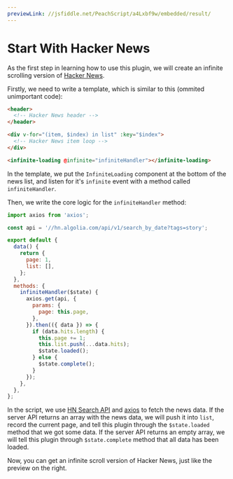 ```yaml
---
previewLink: //jsfiddle.net/PeachScript/a4Lxbf9w/embedded/result/
---
```


# Start With Hacker News

As the first step in learning how to use this plugin, we will create an infinite scrolling version of [Hacker News](https://news.ycombinator.com/).

Firstly, we need to write a template, which is similar to this (ommited unimportant code):

``` html {9}
<header>
  <!-- Hacker News header -->
</header>

<div v-for="(item, $index) in list" :key="$index">
  <!-- Hacker News item loop -->
</div>

<infinite-loading @infinite="infiniteHandler"></infinite-loading>
```

In the template, we put the `InfiniteLoading` component at the bottom of the news list, and listen for it's `infinite` event with a method called `infiniteHandler`.

Then, we write the core logic for the `infiniteHandler` method:

``` js
import axios from 'axios';

const api = '//hn.algolia.com/api/v1/search_by_date?tags=story';

export default {
  data() {
    return {
      page: 1,
      list: [],
    };
  },
  methods: {
    infiniteHandler($state) {
      axios.get(api, {
        params: {
          page: this.page,
        },
      }).then(({ data }) => {
        if (data.hits.length) {
          this.page += 1;
          this.list.push(...data.hits);
          $state.loaded();
        } else {
          $state.complete();
        }
      });
    },
  },
};
```

In the script, we use [HN Search API](https://hn.algolia.com/api) and [axios](https://github.com/mzabriskie/axios) to fetch the news data. If the server API returns an array with the news data, we will push it into `list`, record the current page, and tell this plugin through the `$state.loaded` method that we got some data. If the server API returns an empty array, we will tell this plugin through `$state.complete` method that all data has been loaded.

Now, you can get an infinite scroll version of Hacker News, just like the preview on the right.
